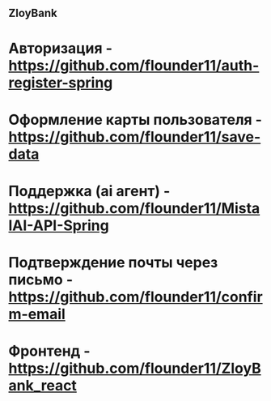 ## ZloyBank

# Авторизация - https://github.com/flounder11/auth-register-spring
# Оформление карты пользователя - https://github.com/flounder11/save-data
# Поддержка (ai агент) - https://github.com/flounder11/MistalAI-API-Spring
# Подтверждение почты через письмо - https://github.com/flounder11/confirm-email
# Фронтенд - https://github.com/flounder11/ZloyBank_react
